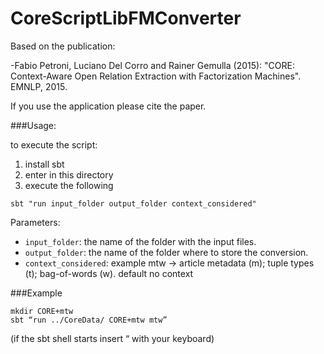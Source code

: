 # CoreScriptLibFMConverter

Based on the publication:

-Fabio Petroni, Luciano Del Corro and Rainer Gemulla (2015): "CORE: Context-Aware Open Relation Extraction with Factorization Machines". EMNLP, 2015.

If you use the application please cite the paper.

###Usage:

to execute the script:

1. install sbt
2. enter in this directory 
3. execute the following

```
sbt "run input_folder output_folder context_considered"
```

Parameters:
- `input_folder`: the name of the folder with the input files.
- `output_folder`: the name of the folder where to store the conversion.
- `context_considered`: example mtw -> article metadata (m); tuple types (t); bag-of-words (w). default no context


###Example

```
mkdir CORE+mtw
sbt “run ../CoreData/ CORE+mtw mtw”
```

(if the sbt shell starts insert “ with your keyboard)
